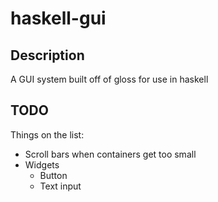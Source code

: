 # haskell-gui

## Description

A GUI system built off of gloss for use in haskell

## TODO

Things on the list:
 - Scroll bars when containers get too small
 - Widgets
   * Button
   * Text input

